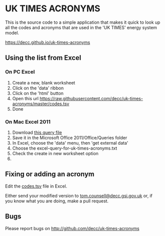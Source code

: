 # UK TIMES ACRONYMS

This is the source code to a simple application that makes it quick to look up all the codes and acronyms that are used in the 'UK TIMES' energy system model.

https://decc.github.io/uk-times-acronyms

## Using the list from Excel

### On PC Excel 

1. Create a new, blank worksheet
2. Click on the 'data' ribbon
3. Click on the 'html' button
4. Open this url https://raw.githubusercontent.com/decc/uk-times-acronyms/master/codes.tsv
5. Done

### On Mac Excel 2011

1. Download [this query file](./excel-query-for-uk-times-acronyms.iqy)
2. Save it in the Microsoft Office 2011/Office/Queries folder
3. In Excel, choose the 'data' menu, then 'get external data'
4. Choose the excel-query-for-uk-times-acronyms.txt
5. Check the create in new worksheet option
6. 






## Fixing or adding an acronym

Edit the [codes.tsv](./codes.tsv) file in Excel.

Either send your modified version to tom.counsell@decc.gsi.gov.uk or, if you know what you are doing, make a pull request.

## Bugs

Please report bugs on http://github.com/decc/uk-times-acronyms


